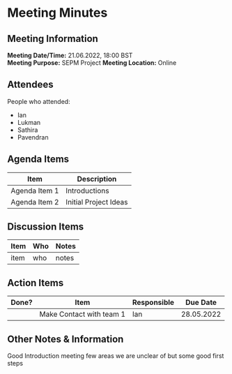 # Meeting Minutes
## Meeting Information
**Meeting Date/Time:** 21.06.2022, 18:00 BST  
**Meeting Purpose:** SEPM Project 
**Meeting Location:** Online

## Attendees
People who attended:
- Ian
- Lukman 
- Sathira
- Pavendran

## Agenda Items

Item | Description
---- | ----
Agenda Item 1 | Introductions
Agenda Item 2 | Initial Project Ideas

## Discussion Items
Item | Who | Notes |
---- | ---- | ---- |
item | who | notes |


## Action Items
| Done? | Item | Responsible | Due Date |
| ---- | ---- | ---- | ---- |
| | Make Contact with team 1 | Ian | 28.05.2022 |

## Other Notes & Information
Good Introduction meeting few areas we are unclear of but some good first steps

